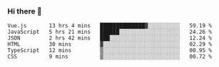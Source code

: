 ### Hi there 👋

<!--
**hjklink/hjklink** is a ✨ _special_ ✨ repository because its `README.md` (this file) appears on your GitHub profile.

Here are some ideas to get you started:

- 🔭 I’m currently working on ...
- 🌱 I’m currently learning ...
- 👯 I’m looking to collaborate on ...
- 🤔 I’m looking for help with ...
- 💬 Ask me about ...
- 📫 How to reach me: ...
- 😄 Pronouns: ...
- ⚡ Fun fact: ...
-->


<!--START_SECTION:waka-->

```text
Vue.js       13 hrs 4 mins   ██████████████▓░░░░░░░░░░   59.19 %
JavaScript   5 hrs 21 mins   ██████░░░░░░░░░░░░░░░░░░░   24.26 %
JSON         2 hrs 42 mins   ███░░░░░░░░░░░░░░░░░░░░░░   12.24 %
HTML         30 mins         ▓░░░░░░░░░░░░░░░░░░░░░░░░   02.29 %
TypeScript   12 mins         ▒░░░░░░░░░░░░░░░░░░░░░░░░   00.95 %
CSS          9 mins          ▒░░░░░░░░░░░░░░░░░░░░░░░░   00.72 %
```

<!--END_SECTION:waka-->
